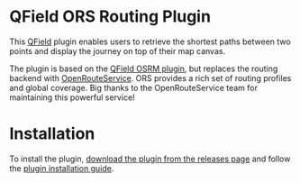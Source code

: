# QField ORS Routing Plugin

This [QField](https://qfield.org) plugin enables users to retrieve
the shortest paths between two points and display the journey on top of their
map canvas.

The plugin is based on the [QField OSRM plugin](https://github.com/opengisch/qfield-osrm), but replaces the routing backend with [OpenRouteService](https://openrouteservice.org/). ORS provides a rich set of routing profiles and global coverage. Big thanks to the OpenRouteService team for maintaining this powerful service!

# Installation

To install the plugin, [download the plugin from the releases page](https://github.com/opengisch/qfield-ors/releases/tag/v1.0)
and follow the [plugin installation guide](https://docs.qfield.org/how-to/plugins/#application-plugins).
